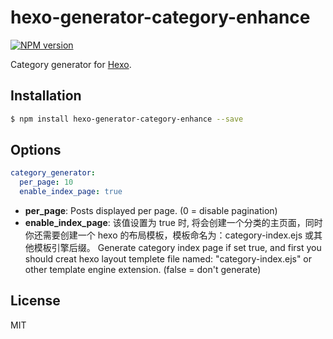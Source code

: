 # hexo-generator-category-enhance

[![NPM version](https://badge.fury.io/js/hexo-generator-category-enhance.svg)](http://badge.fury.io/js/hexo-generator-category-enhance)

Category generator for [Hexo].

## Installation

``` bash
$ npm install hexo-generator-category-enhance --save
```

## Options

``` yaml
category_generator:
  per_page: 10
  enable_index_page: true
```

- **per_page**: Posts displayed per page. (0 = disable pagination)
- **enable_index_page**: 
  该值设置为 true 时, 将会创建一个分类的主页面，同时你还需要创建一个 hexo 的布局模板，模板命名为：category-index.ejs 或其他模板引擎后缀。
  Generate category index page if set true, and first you should creat hexo layout templete file named: "category-index.ejs" or other template engine extension. (false = don't generate)
## License

MIT

[Hexo]: http://hexo.io/